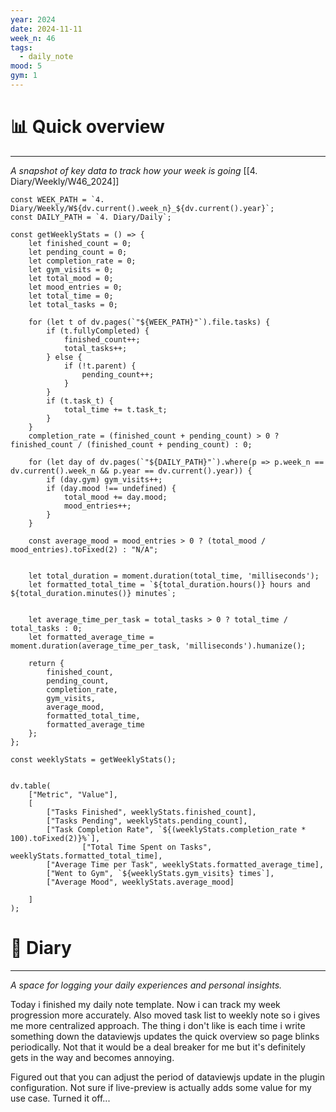 ```yaml
---
year: 2024
date: 2024-11-11
week_n: 46
tags:
  - daily_note
mood: 5
gym: 1
---
```

# 📊 Quick overview 
___

*A snapshot of key data to track how your week is going*
[[4. Diary/Weekly/W46_2024]]

```dataviewjs
const WEEK_PATH = `4. Diary/Weekly/W${dv.current().week_n}_${dv.current().year}`;
const DAILY_PATH = `4. Diary/Daily`;

const getWeeklyStats = () => {
    let finished_count = 0;
    let pending_count = 0;
    let completion_rate = 0;
    let gym_visits = 0;
    let total_mood = 0;
    let mood_entries = 0;
    let total_time = 0; 
    let total_tasks = 0;

    for (let t of dv.pages(`"${WEEK_PATH}"`).file.tasks) {
        if (t.fullyCompleted) {
            finished_count++;
            total_tasks++; 
        } else {
            if (!t.parent) {
                pending_count++;
            }
        }
	    if (t.task_t) {
            total_time += t.task_t; 
        }
    }
    completion_rate = (finished_count + pending_count) > 0 ? finished_count / (finished_count + pending_count) : 0;

    for (let day of dv.pages(`"${DAILY_PATH}"`).where(p => p.week_n == dv.current().week_n && p.year == dv.current().year)) {
        if (day.gym) gym_visits++;
        if (day.mood !== undefined) {
            total_mood += day.mood;
            mood_entries++;
        }
    }

    const average_mood = mood_entries > 0 ? (total_mood / mood_entries).toFixed(2) : "N/A";


    let total_duration = moment.duration(total_time, 'milliseconds');
    let formatted_total_time = `${total_duration.hours()} hours and ${total_duration.minutes()} minutes`;


    let average_time_per_task = total_tasks > 0 ? total_time / total_tasks : 0;
    let formatted_average_time = moment.duration(average_time_per_task, 'milliseconds').humanize();

    return {
        finished_count,
        pending_count,
        completion_rate,
        gym_visits,
        average_mood,
        formatted_total_time,
        formatted_average_time
    };
};

const weeklyStats = getWeeklyStats();


dv.table(
    ["Metric", "Value"],  
    [
        ["Tasks Finished", weeklyStats.finished_count],
        ["Tasks Pending", weeklyStats.pending_count],
        ["Task Completion Rate", `${(weeklyStats.completion_rate * 100).toFixed(2)}%`],
                ["Total Time Spent on Tasks", weeklyStats.formatted_total_time],
        ["Average Time per Task", weeklyStats.formatted_average_time],
        ["Went to Gym", `${weeklyStats.gym_visits} times`],
        ["Average Mood", weeklyStats.average_mood]

    ]
);

```

# 📖 Diary
___
*A space for logging your daily experiences and personal insights.*

Today i finished my daily note template. Now i can track my week progression more accurately. Also moved task list to weekly note so i gives me more centralized approach.  The thing i don't like is each time i write something down the dataviewjs updates the quick overview so page blinks periodically. Not that it would be a deal breaker for me but it's definitely gets in the way and becomes annoying. 

Figured out that you can adjust the period of dataviewjs update in the plugin configuration. Not sure if live-preview is actually adds some value for my use case. Turned it off...


